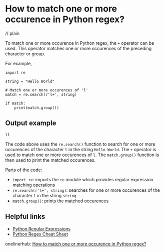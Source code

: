 # How to match one or more occurence in Python regex?
// plain

To match one or more occurence in Python regex, the `+` operator can be used. This operator matches one or more occurences of the preceding character or group.

For example,
```
import re

string = "Hello World"

# Match one or more occurences of 'l'
match = re.search(r'l+', string)

if match:
    print(match.group())
```

## Output example

```
ll
```

The code above uses the `re.search()` function to search for one or more occurences of the character `l` in the string `Hello World`. The `+` operator is used to match one or more occurences of `l`. The `match.group()` function is then used to print the matched occurences.

Parts of the code:
- `import re`: imports the `re` module which provides regular expression matching operations
- `re.search(r'l+', string)`: searches for one or more occurences of the character `l` in the string `string`
- `match.group()`: prints the matched occurences

## Helpful links
- [Python Regular Expressions](https://docs.python.org/3/library/re.html)
- [Python Regex Cheat Sheet](https://www.pybloggers.com/2018/08/python-regex-cheat-sheet/)

onelinerhub: [How to match one or more occurence in Python regex?](https://onelinerhub.com/python-regex/how-to-match-one-or-more-occurence-in-python-regex)
